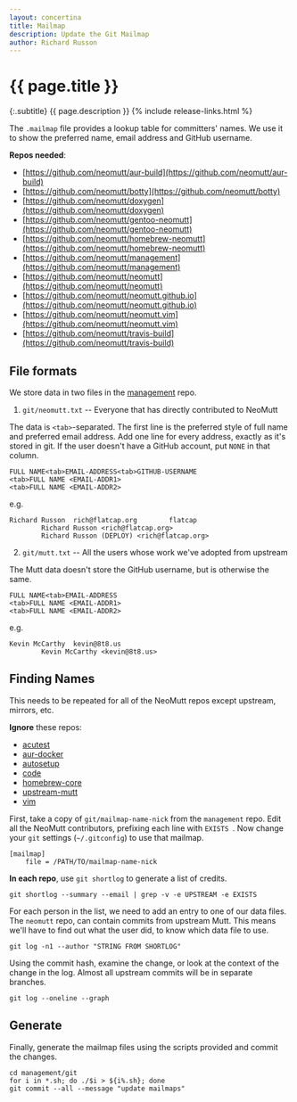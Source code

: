 ```yaml
---
layout: concertina
title: Mailmap
description: Update the Git Mailmap
author: Richard Russon
---
```


# {{ page.title }}

{:.subtitle}
{{ page.description }}
{% include release-links.html %}

The `.mailmap` file provides a lookup table for committers' names.
We use it to show the preferred name, email address and GitHub username.

**Repos needed**:
- [https://github.com/neomutt/aur-build](https://github.com/neomutt/aur-build)
- [https://github.com/neomutt/botty](https://github.com/neomutt/botty)
- [https://github.com/neomutt/doxygen](https://github.com/neomutt/doxygen)
- [https://github.com/neomutt/gentoo-neomutt](https://github.com/neomutt/gentoo-neomutt)
- [https://github.com/neomutt/homebrew-neomutt](https://github.com/neomutt/homebrew-neomutt)
- [https://github.com/neomutt/management](https://github.com/neomutt/management)
- [https://github.com/neomutt/neomutt](https://github.com/neomutt/neomutt)
- [https://github.com/neomutt/neomutt.github.io](https://github.com/neomutt/neomutt.github.io)
- [https://github.com/neomutt/neomutt.vim](https://github.com/neomutt/neomutt.vim)
- [https://github.com/neomutt/travis-build](https://github.com/neomutt/travis-build)

## File formats

We store data in two files in the [management](https://github.com/neomutt/management) repo.

1. `git/neomutt.txt` -- Everyone that has directly contributed to NeoMutt

The data is `<tab>`-separated.
The first line is the preferred style of full name and preferred email address.
Add one line for every address, exactly as it's stored in git.
If the user doesn't have a GitHub account, put `NONE` in that column.

```
FULL NAME<tab>EMAIL-ADDRESS<tab>GITHUB-USERNAME
<tab>FULL NAME <EMAIL-ADDR1>
<tab>FULL NAME <EMAIL-ADDR2>
```

e.g.

```
Richard Russon  rich@flatcap.org        flatcap
        Richard Russon <rich@flatcap.org>
        Richard Russon (DEPLOY) <rich@flatcap.org>
```

2. `git/mutt.txt` -- All the users whose work we've adopted from upstream

The Mutt data doesn't store the GitHub username, but is otherwise the same.

```
FULL NAME<tab>EMAIL-ADDRESS
<tab>FULL NAME <EMAIL-ADDR1>
<tab>FULL NAME <EMAIL-ADDR2>
```

e.g.

```
Kevin McCarthy  kevin@8t8.us
        Kevin McCarthy <kevin@8t8.us>
```

## Finding Names

This needs to be repeated for all of the NeoMutt repos except upstream, mirrors, etc.

**Ignore** these repos:

- [acutest](https://github.com/neomutt/acutest) 
- [aur-docker](https://github.com/neomutt/aur-docker) 
- [autosetup](https://github.com/neomutt/autosetup) 
- [code](https://github.com/neomutt/code) 
- [homebrew-core](https://github.com/neomutt/homebrew-core) 
- [upstream-mutt](https://github.com/neomutt/upstream-mutt) 
- [vim](https://github.com/neomutt/vim) 

First, take a copy of `git/mailmap-name-nick` from the `management` repo.
Edit all the NeoMutt contributors, prefixing each line with `EXISTS `.
Now change your `git` settings (`~/.gitconfig`) to use that mailmap.

```
[mailmap]
    file = /PATH/TO/mailmap-name-nick
```

**In each repo**, use `git shortlog` to generate a list of credits.

```
git shortlog --summary --email | grep -v -e UPSTREAM -e EXISTS
```

For each person in the list, we need to add an entry to one of our data files.
The `neomutt` repo, can contain commits from upstream Mutt.
This means we'll have to find out what the user did, to know which data file to use.

```
git log -n1 --author "STRING FROM SHORTLOG"
```

Using the commit hash, examine the change, or look at the context of the change in the log.
Almost all upstream commits will be in separate branches.

```
git log --oneline --graph
```

## Generate

Finally, generate the mailmap files using the scripts provided and commit the changes.

```
cd management/git
for i in *.sh; do ./$i > ${i%.sh}; done
git commit --all --message "update mailmaps"
```

